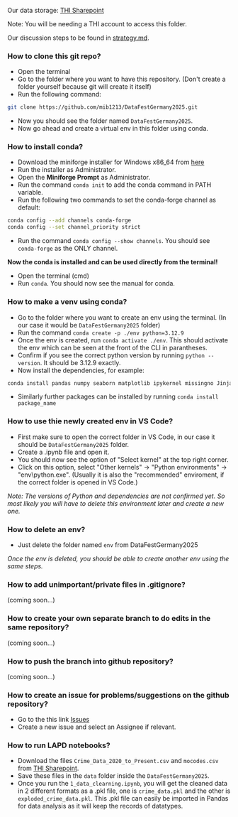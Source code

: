 Our data storage: [THI Sharepoint](https://thide-my.sharepoint.com/:f:/r/personal/mib1213_thi_de/Documents/DataFestGermany2025?csf=1&web=1&e=lsVGZK)

Note: You  will be needing a THI account to access this folder.

Our discussion steps to be found in [strategy.md](./strategy.md).

### How to clone this git repo?

- Open the terminal
- Go to the folder where you want to have this repository. (Don't create a folder yourself because git will create it itself)
- Run the following command:
```bash
git clone https://github.com/mib1213/DataFestGermany2025.git
```
- Now you should see the folder named `DataFestGermany2025`.
- Now go ahead and create a virtual env in this folder using conda.

### How to install conda?

- Download the miniforge installer for Windows x86_64 from [here](https://conda-forge.org/download/)
- Run the installer as Administrator.
- Open the **Miniforge Prompt** as Administrator.
- Run the command `conda init` to add the conda command in PATH variable.
- Run the following two commands to set the conda-forge channel as default:
```bash
conda config --add channels conda-forge
conda config --set channel_priority strict
```
- Run the command `conda config --show channels`. You should see `conda-forge` as the ONLY channel.

**Now the conda is installed and can be used directly from the terminal!**

- Open the terminal (cmd)
- Run `conda`. You should now see the manual for conda.

### How to make a venv using conda?

- Go to the folder where you want to create an env using the terminal. (In our case it would be `DataFestGermany2025` folder)
- Run the command `conda create -p ./env python=3.12.9`
- Once the env is created, run `conda activate ./env`. This should activate the env which can be seen at the front of the CLI in parantheses.
- Confirm if you see the correct python version by running `python --version`. It should be 3.12.9 exactly.
- Now install the dependencies, for example:
```bash
conda install pandas numpy seaborn matplotlib ipykernel missingno Jinja2 folium
```
- Similarly further packages can be installed by running `conda install package_name`

### How to use thie newly created env in VS Code?
- First make sure to open the correct folder in VS Code, in our case it should be `DataFestGermany2025` folder.
- Create a .ipynb file and open it.
- You should now see the option of "Select kernel" at the top right corner.
- Click on this option, select "Other kernels" -> "Python environments" -> "env\python.exe". (Usually it is also the "recommended" enviroment, if the correct folder is opened in VS Code.)

*Note: The versions of Python and dependencies are not confirmed yet. So most likely you will have to delete this environment later and create a new one.*

### How to delete an env?

- Just delete the folder named `env` from DataFestGermany2025

*Once the env is deleted, you should be able to create another env using the same steps.*

### How to add unimportant/private files in .gitignore? 
(coming soon...)

### How to create your own separate branch to do edits in the same repository?
(coming soon...)

### How to push the branch into github repository?
(coming soon...)

### How to create an issue for problems/suggestions on the github repository?

- Go to the this link [Issues](https://github.com/mib1213/DataFestGermany2025/issues)
- Create a new issue and select an Assignee if relevant.

### How to run LAPD notebooks?

- Download the files `Crime_Data_2020_to_Present.csv` and `mocodes.csv` from [THI Sharepoint](https://thide-my.sharepoint.com/:f:/r/personal/mib1213_thi_de/Documents/DataFestGermany2025?csf=1&web=1&e=lsVGZK).
- Save these files in the `data` folder inside the `DataFestGermany2025`.
- Once you run the `1_data_clearning.ipynb`, you will get the cleaned data in 2 different formats as a .pkl file, one is `crime_data.pkl` and the other is `exploded_crime_data.pkl`. This .pkl file can easily be imported in Pandas for data analysis as it will keep the records of datatypes.


